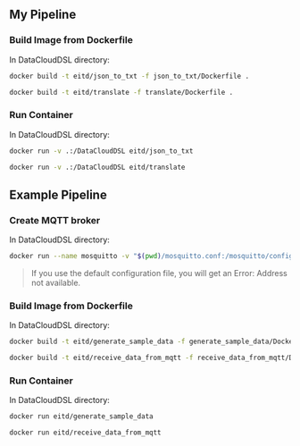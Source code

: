 ## My Pipeline ##

### Build Image from Dockerfile ###

In DataCloudDSL directory:

```bash
docker build -t eitd/json_to_txt -f json_to_txt/Dockerfile .
```
```bash
docker build -t eitd/translate -f translate/Dockerfile .
```

### Run Container ###

In DataCloudDSL directory:

```bash
docker run -v .:/DataCloudDSL eitd/json_to_txt
```
```bash
docker run -v .:/DataCloudDSL eitd/translate
```

## Example Pipeline ##

### Create MQTT broker ###

In DataCloudDSL directory:

```bash
docker run --name mosquitto -v "$(pwd)/mosquitto.conf:/mosquitto/config/mosquitto.conf" eclipse-mosquitto
```

> If you use the default configuration file, you will get an Error: Address not available.


### Build Image from Dockerfile ###

In DataCloudDSL directory:

```bash
docker build -t eitd/generate_sample_data -f generate_sample_data/Dockerfile .
```
```bash
docker build -t eitd/receive_data_from_mqtt -f receive_data_from_mqtt/Dockerfile .
```

### Run Container ###

In DataCloudDSL directory:

```bash
docker run eitd/generate_sample_data
```
```bash
docker run eitd/receive_data_from_mqtt
```